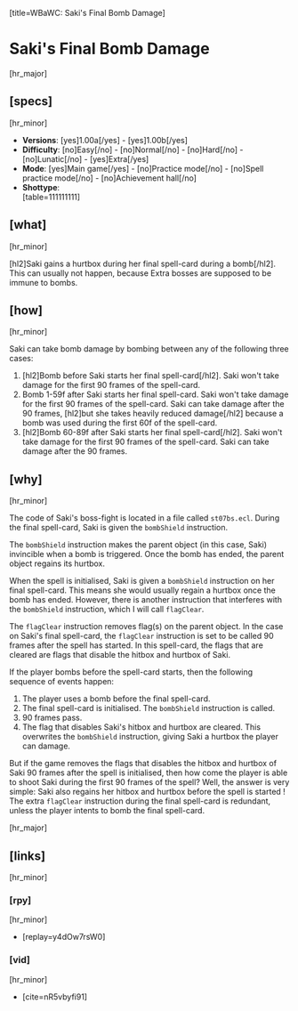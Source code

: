 [title=WBaWC: Saki's Final Bomb Damage]
# Saki's Final Bomb Damage
[hr_major]

## [specs]
[hr_minor]

* **Versions**: [yes]1.00a[/yes] - [yes]1.00b[/yes]
* **Difficulty**: [no]Easy[/no] - [no]Normal[/no] - [no]Hard[/no] - [no]Lunatic[/no] - [yes]Extra[/yes]
* **Mode**: [yes]Main game[/yes] - [no]Practice mode[/no] - [no]Spell practice mode[/no] - [no]Achievement hall[/no]
* **Shottype**: <div id='table-shottype'></div> [table=111111111]

## [what]
[hr_minor]

[hl2]Saki gains a hurtbox during her final spell-card during a bomb[/hl2]. This can usually not happen, because Extra bosses are supposed to be immune to bombs.

## [how]
[hr_minor]

Saki can take bomb damage by bombing between any of the following three cases:
1. [hl2]Bomb before Saki starts her final spell-card[/hl2].
Saki won't take damage for the first 90 frames of the spell-card.
2. Bomb 1-59f after Saki starts her final spell-card.
Saki won't take damage for the first 90 frames of the spell-card. Saki can take damage after the 90 frames, [hl2]but she takes heavily reduced damage[/hl2] because a bomb was used during the first 60f of the spell-card.
3. [hl2]Bomb 60-89f after Saki starts her final spell-card[/hl2].
Saki won't take damage for the first 90 frames of the spell-card. Saki can take damage after the 90 frames.


## [why]
[hr_minor]

The code of Saki's boss-fight is located in a file called ``st07bs.ecl``. During the final spell-card, Saki is given the ``bombShield`` instruction.

The ``bombShield`` instruction makes the parent object (in this case, Saki) invincible when a bomb is triggered. Once the bomb has ended, the parent object regains its hurtbox.

When the spell is initialised, Saki is given a ``bombShield`` instruction on her final spell-card. This means she would usually regain a hurtbox once the bomb has ended. However, there is another instruction that interferes with the ``bombShield`` instruction, which I will call ``flagClear``.

The ``flagClear`` instruction removes flag(s) on the parent object. In the case on Saki's final spell-card, the ``flagClear`` instruction is set to be called 90 frames after the spell has started. In this spell-card, the flags that are cleared are flags that disable the hitbox and hurtbox of Saki.

If the player bombs before the spell-card starts, then the following sequence of events happen:
1. The player uses a bomb before the final spell-card.
2. The final spell-card is initialised. The ``bombShield`` instruction is called.
3. 90 frames pass.
4. The flag that disables Saki's hitbox and hurtbox are cleared. This overwrites the ``bombShield`` instruction, giving Saki a hurtbox the player can damage.

But if the game removes the flags that disables the hitbox and hurtbox of Saki 90 frames after the spell is initialised, then how come the player is able to shoot Saki during the first 90 frames of the spell? Well, the answer is very simple: Saki also regains her hitbox and hurtbox before the spell is started ! The extra ``flagClear`` instruction during the final spell-card is redundant, unless the player intents to bomb the final spell-card.

[hr_major]
## [links]
[hr_minor]
### [rpy]
[hr_minor]

+ [replay=y4dOw7rsW0]

### [vid]
[hr_minor]

+ [cite=nR5vbyfi91]

